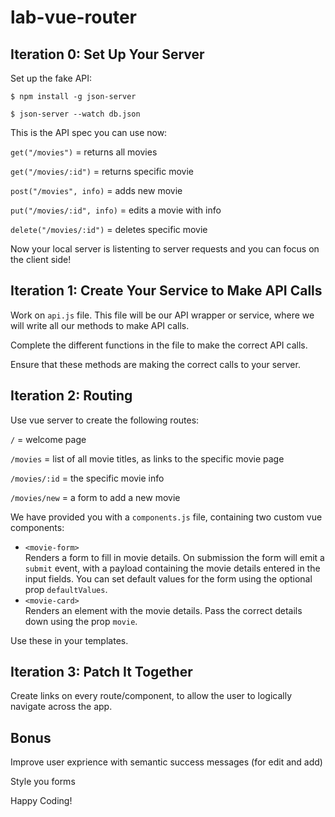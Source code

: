 # lab-vue-router


## Iteration 0: Set Up Your Server

Set up the fake API:

```
$ npm install -g json-server

$ json-server --watch db.json

```

This is the API spec you can use now:

`get("/movies")` = returns all movies

`get("/movies/:id")` = returns specific movie

`post("/movies", info)` = adds new movie

`put("/movies/:id", info)` = edits a movie with info

`delete("/movies/:id")` = deletes specific movie

Now your local server is listenting to server requests and you can focus on the client side!


## Iteration 1: Create Your Service to Make API Calls

Work on `api.js` file. This file will be our API wrapper or service, where we will write all our methods to make API calls.

Complete the different functions in the file to make the correct API calls.

Ensure that these methods are making the correct calls to your server.


## Iteration 2: Routing

Use vue server to create the following routes:

`/` = welcome page

`/movies` = list of all movie titles, as links to the specific movie page

`/movies/:id` = the specific movie info

`/movies/new` = a form to add a new movie

We have provided you with a `components.js` file, containing two custom vue components:

- `<movie-form>`  
Renders a form to fill in movie details. On submission the form will emit a `submit` event, with a payload containing the movie details entered in the input fields. You can set default values for the form using the optional prop `defaultValues`.
- `<movie-card>`  
Renders an element with the movie details. Pass the correct details down using the prop `movie`.

Use these in your templates.


## Iteration 3: Patch It Together

Create links on every route/component, to allow the user to logically navigate across the app.


## Bonus

Improve user exprience with semantic success messages (for edit and add)

Style you forms



Happy Coding!



